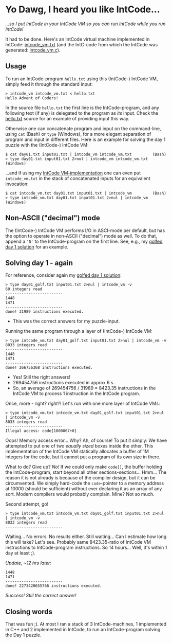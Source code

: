 # Yo Dawg, I heard you like IntCode...

*...so I put IntCode in your IntCode VM so you can run IntCode while you run IntCode!*

It had to be done. Here's an IntCode virtual machine implemented in IntCode: [intcode_vm.txt](intcode_vm.txt)
(and the IntC-code from which the IntCode was generated: [intcode_vm.c](intcode_vm.c)).

## Usage

To run an IntCode-program `hello.txt` using this (IntCode-) IntCode VM, simply feed it through the standard input:

```console
> intcode_vm intcode_vm.txt < hello.txt
Hello Advent of Coders!
```

In the source file `hello.txt` the first line is the IntCode-program, and any following text (if any) is delegated to the program as *its* input. Check the [hello.txt](hello.txt) source for an example of providing input this way.

Otherwise one can concatenate program and input on the command-line, using `cat` (Bash) or `type` (Windows), for a more elegant separation of program and input in different files. Here is an example for solving the day 1 puzzle with the (IntCode-) IntCode VM:

```console
$ cat day01.txt input01.txt | intcode_vm intcode_vm.txt         (Bash)
> type day01.txt input01.txt 2>nul | intcode_vm intcode_vm.txt  (Windows)
```

...and if using my [IntCode VM-implementation](intcode_vm.cpp) one can even put `intcode_vm.txt` in the stack of concatenated inputs for an equivalent invocation:

```console
$ cat intcode_vm.txt day01.txt input01.txt | intcode_vm         (Bash)
> type intcode_vm.txt day01.txt input01.txt 2>nul | intcode_vm  (Windows)
```


## Non-ASCII ("decimal") mode
The (IntCode-) IntCode VM performs I/O in ASCI-mode per default, but has the option to operate in non-ASCII ("decimal") mode as well. To do that, append a `'D'` to the IntCode-program on the first line. See, e.g., my [golfed day 1 solution](2021/day01_golf.txt) for an example.

## Solving day 1 - again
For reference, consider again my [golfed day 1 solution](2021/day01_golf.txt):

```console
> type day01_golf.txt input01.txt 2>nul | intcode_vm -v                
60 integers read
-------------------------
1448
1471
-------------------------
done! 31989 instructions executed.
```

- This was the correct answers for my puzzle-input.

Running the same program through a layer of (IntCode-) IntCode VM:

```console
> type intcode_vm.txt day01_golf.txt input01.txt 2>nul | intcode_vm -v
8033 integers read
-------------------------
1448
1471
-------------------------
done! 266756368 instructions executed.
```

- Yes! Still the right answers!
- 269454756 instructions executed in approx 6 s.
- So, an average of 269454756 / 31989 = 8423.35 instructions in the IntCode VM to process 1 instruction in the IntCode program.


Once, more - right? *right?!* Let's run with one more layer of IntCode VMs:

```console
> type intcode_vm.txt intcode_vm.txt day01_golf.txt input01.txt 2>nul | intcode_vm -v
8033 integers read
-------------------------
Illegal access: code[1008067+0]
```

Oops! Memory access error... Why? Ah, of course! To put it simply: We have attempted to put one of two *equally sized* boxes inside the other. This implementation of the IntCode VM statically allocates a buffer of 1M integers for the code, but it cannot put a program of its own size in there.

What to do? Give up? *No!* If we could only make `code[]`, the buffer holding the IntCode-program, start beyond all other sections-sections... Hmm... The reason it is not already is because of the compiler design, but it can be circumvented. We simply hard-code the `code`-pointer to a memory address at 10000 (should be sufficient) without ever declaring it as an array of any sort. Modern compilers would probably complain. Mine? Not so much.

Second attempt, go!

```console
> type intcode_vm.txt intcode_vm.txt day01_golf.txt input01.txt 2>nul | intcode_vm -v
8033 integers read
-------------------------
```

Waiting... No errors. No results either. Still waiting... Can I estimate how long this will take? Let's see. Probably same 8423.35-ratio of IntCode VM instructions to IntCode-program instructions. So 14 hours... Well, it's within 1 day at least ;).

*Update, ~12 hrs later:*

```
1448
1471
-------------------------
done! 2273420655766 instructions executed.
```

*Success! Still the correct answer!*

## Closing words
That was fun ;). At most I ran a stack of 3 IntCode-machines, 1 implemented in C++ and 2 implemented in IntCode, to run an IntCode-program solving the Day 1 puzzle.
